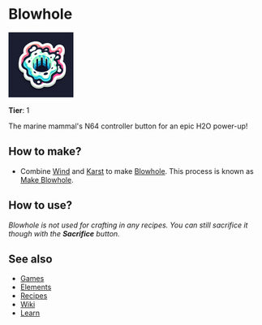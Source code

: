 # Blowhole

![](../images/item.blowhole.png)

**Tier**: 1

The marine mammal's N64 controller button for an epic H2O power-up!

## How to make?

* Combine [Wind](/wiki/elements/wind) and [Karst](/wiki/elements/karst) to make [Blowhole](/wiki/elements/blowhole). This process is known as [Make Blowhole](/wiki/recipes/make-blowhole).

## How to use?

_Blowhole is not used for crafting in any recipes. You can still sacrifice it though with the **Sacrifice** button._

## See also

* [Games](/wiki/games)
* [Elements](/wiki/elements)
* [Recipes](/wiki/recipes)
* [Wiki](/wiki/index)
* [Learn](/learn/index)